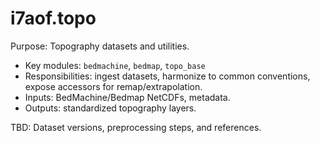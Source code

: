 # i7aof.topo

Purpose: Topography datasets and utilities.

- Key modules: `bedmachine`, `bedmap`, `topo_base`
- Responsibilities: ingest datasets, harmonize to common conventions, expose accessors for remap/extrapolation.
- Inputs: BedMachine/Bedmap NetCDFs, metadata.
- Outputs: standardized topography layers.

TBD: Dataset versions, preprocessing steps, and references.
